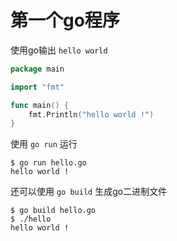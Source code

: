 # 第一个go程序



使用go输出 `hello world`

```go
package main

import "fmt"

func main() {
	fmt.Println("hello world !")
}

```



使用 `go run` 运行

```shell
$ go run hello.go
hello world !
```



还可以使用 `go build` 生成go二进制文件

```shell
$ go build hello.go 
$ ./hello 
hello world !
```

